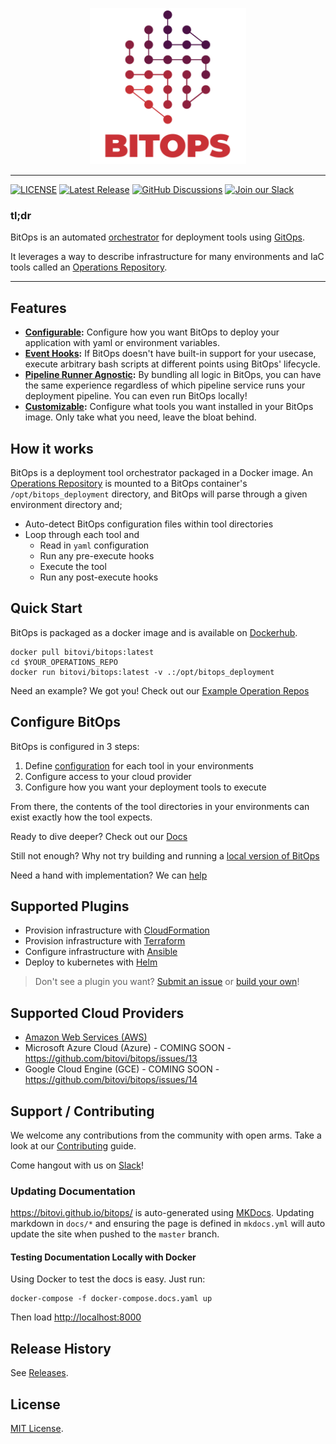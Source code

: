 [<p align="center"><img src="docs/assets/images/logo/Bitops(RGB)_L2_Full_4C.png" width="250"/></p>](docs/assets/images/logo/Bitops(RGB)_L2_Full_4C.png)

---------------------

[![LICENSE](https://img.shields.io/badge/license-MIT-green)](LICENSE.md)
[![Latest Release](https://img.shields.io/github/v/release/bitovi/bitops)](https://github.com/bitovi/bitops/releases)
[![GitHub Discussions](https://img.shields.io/github/discussions/bitovi/bitops)](https://github.com/bitovi/bitops/discussions)
[![Join our Slack](https://img.shields.io/badge/slack-join%20chat-611f69.svg)](https://www.bitovi.com/community/slack?utm_source=badge&utm_medium=badge&utm_campaign=pr-badge&utm_content=badge)

### tl;dr
BitOps is an automated [orchestrator](docs/about.md) for deployment tools using [GitOps](https://about.gitlab.com/topics/gitops/).

It leverages a way to describe infrastructure for many environments and IaC tools called an [Operations Repository](docs/operations-repo-structure.md).

---------------------

## Features

* **[Configurable](docs/configuration-base.md):** Configure how you want BitOps to deploy your application with yaml or environment variables.
* **[Event Hooks](docs/lifecycle.md):** If BitOps doesn't have built-in support for your usecase, execute arbitrary bash scripts at different points using BitOps' lifecycle.
* **[Pipeline Runner Agnostic](docs/examples.md):** By bundling all logic in BitOps, you can have the same experience regardless of which pipeline service runs your deployment pipeline. You can even run BitOps locally!
* **[Customizable](docs/plugins.md):** Configure what tools you want installed in your BitOps image. Only take what you need, leave the bloat behind. 

## How it works

BitOps is a deployment tool orchestrator packaged in a Docker image. An [Operations Repository](docs/operations-repo-structure.md) is mounted to a BitOps container's `/opt/bitops_deployment` directory, and BitOps will parse through a given environment directory and;

* Auto-detect BitOps configuration files within tool directories
* Loop through each tool and
  * Read in `yaml` configuration
  * Run any pre-execute hooks
  * Execute the tool
  * Run any post-execute hooks

## Quick Start
BitOps is packaged as a docker image and is available on [Dockerhub](https://hub.docker.com/r/bitovi/bitops).
```
docker pull bitovi/bitops:latest
cd $YOUR_OPERATIONS_REPO
docker run bitovi/bitops:latest -v .:/opt/bitops_deployment
```

Need an example? We got you! Check out our [Example Operation Repos](https://github.com/bitovi/operations-test)

## Configure BitOps
BitOps is configured in 3 steps:

1. Define [configuration](docs/configuration-base.md) for each tool in your environments
2. Configure access to your cloud provider
3. Configure how you want your deployment tools to execute

From there, the contents of the tool directories in your environments can exist exactly how the tool expects.

Ready to dive deeper? Check out our [Docs](docs/configuration-base.md)

Still not enough? Why not try building and running a [local version of BitOps](docs/development-local.md)

Need a hand with implementation? We can [help](https://www.bitovi.com/devops-consulting)

## Supported Plugins
* Provision infrastructure with [CloudFormation](https://github.com/bitops-plugins/cloudformation/blob/main/README.md)
* Provision infrastructure with [Terraform](https://github.com/bitops-plugins/terraform/blob/main/README.md)
* Configure infrastructure with [Ansible](https://github.com/bitops-plugins/ansible/blob/main/README.md)
* Deploy to kubernetes with [Helm](https://github.com/bitops-plugins/helm/blob/main/README.md)

> Don't see a plugin you want?  [Submit an issue](https://github.com/bitovi/bitops/issues) or [build your own](docs/plugins.md#creating-your-own-plugin)!

## Supported Cloud Providers
* [Amazon Web Services (AWS)](https://github.com/bitops-plugins/aws/blob/main/README.md)
* Microsoft Azure Cloud (Azure) - COMING SOON - https://github.com/bitovi/bitops/issues/13
* Google Cloud Engine (GCE) - COMING SOON - https://github.com/bitovi/bitops/issues/14

## Support / Contributing

We welcome any contributions from the community with open arms. Take a look at our [Contributing](docs/contributing/contributing.md) guide.

Come hangout with us on [Slack](https://www.bitovi.com/community/slack)!

### Updating Documentation

https://bitovi.github.io/bitops/ is auto-generated using [MKDocs](https://www.mkdocs.org/). Updating markdown in `docs/*` and ensuring the page is defined in `mkdocs.yml` will auto update the site when pushed to the `master` branch.

#### Testing Documentation Locally with Docker
Using Docker to test the docs is easy.  Just run:
```
docker-compose -f docker-compose.docs.yaml up
```
Then load [http://localhost:8000](http://localhost:8000)

## Release History

See [Releases](https://github.com/bitovi/bitops/releases).

## License

[MIT License](/license).
